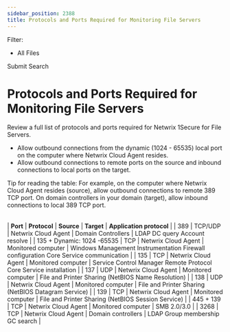 ```yaml
---
sidebar_position: 2388
title: Protocols and Ports Required for Monitoring File Servers
---
```


Filter: 

* All Files

Submit Search

# Protocols and Ports Required for Monitoring File Servers

Review a full list of protocols and ports required for Netwrix 1Secure for File Servers.

* Allow outbound connections from the dynamic (1024 - 65535) local port on the computer where Netwrix Cloud Agent resides.
* Allow outbound connections to remote ports on the source and inbound connections to local ports on the target.

Tip for reading the table: For example, on the computer where Netwrix Cloud Agent resides (source), allow outbound connections to remote 389 TCP port. On domain controllers in your domain (target), allow inbound connections to local 389 TCP port.

|  |  |  |  |  |
| --- | --- | --- | --- | --- |

| **Port** | **Protocol** | **Source** | **Target** | **Application protocol** |
| 389 | TCP/UDP | Netwrix Cloud Agent | Domain Controllers | LDAP  DC query  Account resolve |
| 135 + Dynamic: 1024 -65535 | TCP | Netwrix Cloud Agent | Monitored computer | Windows Management Instrumentation  Firewall configuration  Core Service communication |
| 135 | TCP | Netwrix Cloud Agent | Monitored computer | Service Control Manager Remote Protocol Core Service installation |
| 137 | UDP | Netwrix Cloud Agent | Monitored computer | File and Printer Sharing (NetBIOS Name Resolution) |
| 138 | UDP | Netwrix Cloud Agent | Monitored computer | File and Printer Sharing (NetBIOS Datagram Service) |
| 139 | TCP | Netwrix Cloud Agent | Monitored computer | File and Printer Sharing (NetBIOS Session Service) |
| 445 + 139 | TCP | Netwrix Cloud Agent | Monitored computer | SMB 2.0/3.0 |
| 3268 | TCP | Netwrix Cloud Agent | Domain controllers | LDAP  Group membership  GC search |